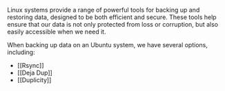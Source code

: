 Linux systems provide a range of powerful tools for backing up and restoring data, designed to be both efficient and secure. These tools help ensure that our data is not only protected from loss or corruption, but also easily accessible when we need it.

When backing up data on an Ubuntu system, we have several options, including:

- [[Rsync]]
- [[Deja Dup]]
- [[Duplicity]]


